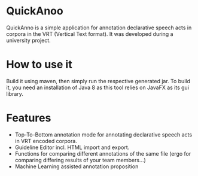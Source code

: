 # QuickAnoo
QuickAnno is a simple application for annotation declarative speech acts in corpora in the VRT (Vertical Text format). It was developed during a university project.

# How to use it
Build it using maven, then simply run the respective generated jar. To build it, you need an installation of Java 8 as this tool relies on JavaFX as its gui library.

# Features
- Top-To-Bottom annotation mode for annotating declarative speech acts in VRT encoded corpora.
- Guideline Editor incl. HTML import and export.
- Functions for comparing different annotations of the same file (ergo for comparing differing results of your team members...)
- Machine Learning assisted annotation proposition
